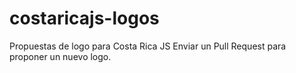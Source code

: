 # costaricajs-logos

Propuestas de logo para Costa Rica JS
Enviar un Pull Request para proponer un nuevo logo.
